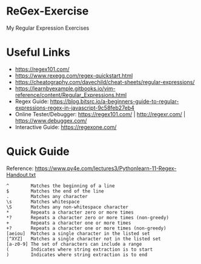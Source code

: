 # ReGex-Exercise
My Regular Expression Exercises

# Useful Links
* https://regex101.com/
* https://www.rexegg.com/regex-quickstart.html
* https://cheatography.com/davechild/cheat-sheets/regular-expressions/
* https://learnbyexample.gitbooks.io/vim-reference/content/Regular_Expressions.html
* Regex Guide: https://blog.bitsrc.io/a-beginners-guide-to-regular-expressions-regex-in-javascript-9c58feb27eb4
* Online Tester/Debugger:  https://regex101.com/ | http://regexr.com/ | https://www.debuggex.com/
* Interactive Guide: https://regexone.com/


# Quick Guide
Reference: https://www.py4e.com/lectures3/Pythonlearn-11-Regex-Handout.txt
```
^        Matches the beginning of a line
$        Matches the end of the line
.        Matches any character
\s       Matches whitespace
\S       Matches any non-whitespace character
*        Repeats a character zero or more times
*?       Repeats a character zero or more times (non-greedy)
+        Repeats a character one or more times
+?       Repeats a character one or more times (non-greedy)
[aeiou]  Matches a single character in the listed set
[^XYZ]   Matches a single character not in the listed set
[a-z0-9] The set of characters can include a range
(        Indicates where string extraction is to start
)        Indicates where string extraction is to end
```
